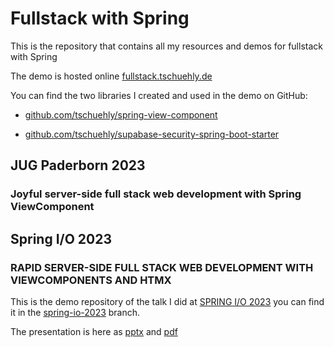 # Fullstack with Spring

This is the repository that contains all my resources and demos for fullstack with Spring

The demo is hosted online [fullstack.tschuehly.de](https://fullstack.tschuehly.de/)

You can find the two libraries I created and used in the demo on GitHub:
- [github.com/tschuehly/spring-view-component](https://github.com/tschuehly/spring-view-component)

- [github.com/tschuehly/supabase-security-spring-boot-starter](https://github.com/tschuehly/supabase-security-spring-boot-starter)

## JUG Paderborn 2023

### Joyful server-side full stack web development with Spring ViewComponent



## Spring I/O 2023

### RAPID SERVER-SIDE FULL STACK WEB DEVELOPMENT WITH VIEWCOMPONENTS AND HTMX

This is the demo repository of the talk I did at [SPRING I/O 2023](https://2023.springio.net/sessions/rapid-server-side-full-stack-web-development-with-viewcomponents-and-htmx/) you can find it in the [spring-io-2023](https://github.com/tschuehly/fullstack-with-spring/tree/spring-io-2023) branch.

The presentation is here as [pptx](spring-io/spring-io-rapid-server-side-fullstack.pptx) and [pdf](spring-io/spring-io-rapid-server-side-fullstack.pdf)





